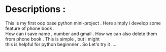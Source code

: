 # Descriptions :

This is my first oop base python mini-project . Here simply i develop some feature of phone book .  
How can i save name , number and gmail . How we can also delete them from phone book . This is simple , but i might   
this is helpful for python beginnner . So Let's try it ....
